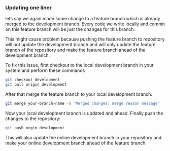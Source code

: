 ### Updating one liner
lets say we again made some change to a feature branch which is already merged to the development branch. Every code we write locally and commit on this feature branch will be just the changes for this branch. 

This might cause problem because pushing the feature branch to repository will not update the development branch and will only update the feature branch of the repository and make the feature branch ahead of the development branch.

To fix this issue, first checkout to the local development branch in your system and perform these commands

```bash
git checkout development
git pull origin development
```

After that merge the feature branch to your local development branch.

```bash
git merge your-branch-name -m "Merged changes: merge reason message"
```

Now your local development branch is updated and ahead. Finally push the changes to the repository:

```bash
git push orgin development
```

This will also update the online development branch in your repository and make your online development branch ahead of the feature branch.
